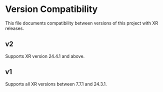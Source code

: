 # Version Compatibility

This file documents compatibility between versions of this project with XR releases.

## v2

Supports XR version 24.4.1 and above.

## v1

Supports all XR versions between 7.7.1 and 24.3.1.